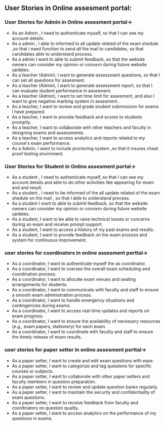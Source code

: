 <h2> User Stories in Online assesment portal:</h2>

<h3> User Stories for Admin in Online assesment portal-></h3>

<ul>
<li>As an Admin , I need to authenticate myself, so that I can see my account details .
</li>
<li>As a admin , I  able to informed to all update related  of the exam shedule ,so that i need function to send all the mail  to candidates, so that candidates able to understand process.
</li>
<li> As a admin I want to able to submit feedback, so that the website owners can consider my opinion or concern during future website updates.
</li>
<li> As a teacher (Admin), I want to generate assessment questions, so that I can set all questions for  assesment.</li>
<li>As a teacher (Admin), I want to generate assessment report, so that I can evaluate student performance in assesment.</li>
<li> As a teacher (Admin), I want to set time limit for assesment, and also  I want to give negative marking system in assesment .</li>
<li>As a teacher, I want to review and grade student submissions for exams I have prepared.</li>
<li>As a teacher, I want to provide feedback and scores to students promptly.</li>
<li>As a teacher, I want to collaborate with other teachers and faculty in designing exams and assessments.</li>
<li>As a teacher, I want to access analytics and reports related to my course's exam performance.</li>
<li>As a Admin, I want to include proctoring system ,so that it insures cheat proof testing envirnment.</li>
</ul>


<h3> User Stories for Student in Online assesment portal-></h3>

<ul>
<li>As a student , I need to authenticate myself, so that I can see my account details and  able to do  other activities like appearing for exam and and result.
</li>
<li>As a student , I need to be informed of the all update related  of the exam shedule on the mail , so that I able to understand process.
</li>
<li> As a student I want to able to submit feedback, so that the website owners can consider my opinion or concern during future website updates.
</li>
<li>As a student, I want to be able to raise technical issues or concerns during an exam and receive prompt support.</li>
<li>As a student, I want to access a history of my past exams and results.</li>
<li>As a student, I want to provide feedback on the exam process and system for continuous improvement.</li>
 
</ul>

<h3> user stories for coordinators in online assesment porttal-></h3>

<ul>
 <li>As a coordinator, I want to authenticate myself the as coordinator.</li>
<li>As a coordinator, I want to oversee the overall exam scheduling and coordination process.</li>
<li>As a coordinator, I want to allocate exam venues and seating arrangements for students.</li>
<li>As a coordinator, I want to communicate with faculty and staff to ensure a smooth exam administration process.</li>
<li>As a coordinator, I want to handle emergency situations and contingencies during exams.</li>
<li>As a coordinator, I want to access real-time updates and reports on exam progress.</li>
<li>As a coordinator, I want to ensure the availability of necessary resources (e.g., exam papers, stationery) for each exam.</li>
<li>As a coordinator, I want to coordinate with faculty and staff to ensure the timely release of exam results.</li>

</ul>

<h3> user stories for paper setter in online assesment porttal-></h3>

<ul>
<li>As a paper setter, I want to create and edit exam questions with ease.
<li>As a paper setter, I want to categorize and tag questions for specific courses or subjects.</li>
<li>As a paper setter, I want to collaborate with other paper setters and faculty members in question preparation.</li>
<li>As a paper setter, I want to review and update question banks regularly.</li>
<li>As a paper setter, I want to maintain the security and confidentiality of exam questions.</li>
<li>As a paper setter, I want to receive feedback from faculty and coordinators on question quality.</li>
<li>As a paper setter, I want to access analytics on the performance of my questions in exams.</li>

<ul>
 
 
